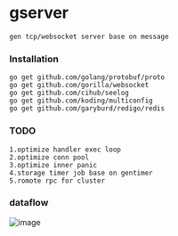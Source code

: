 # gserver
```
gen tcp/websocket server base on message
```
### Installation
```
go get github.com/golang/protobuf/proto
go get github.com/gorilla/websocket
go get github.com/cihub/seelog
go get github.com/koding/multiconfig
go get github.com/garyburd/redigo/redis
```
### TODO
```
1.optimize handler exec loop
2.optimize conn pool
3.optimize inner panic
4.storage timer job base on gentimer
5.romote rpc for cluster
```
### dataflow
![image](https://github.com/gfandada/gserver/blob/master/png/dataflow.png)
